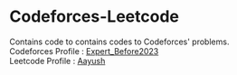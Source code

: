 # Codeforces-Leetcode
Contains code to contains codes to Codeforces' problems.<br>
Codeforces Profile : [Expert_Before2023](https://codeforces.com/profile/Expert_Before2023)<br>
Leetcode Profile : [Aayush](https://leetcode.com/aayush-kumar-2310/)<br>
